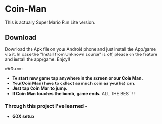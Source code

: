 # Coin-Man
This is actually Super Mario Run Lite version. 

## Download
Download the Apk file on your Android phone and just install the  App/game via it. In case the "Install from Unknown source" is off, please on the feature and install the app/game. Enjoy!!

##Rules:
* **To start new game tap anywhere in the screen or our Coin Man.**
* **You(Coin Man) have to collect as much coin as you(he) can.**
* **Just tap Coin Man to jump.**
* **If Coin Man touches the bomb, game ends.**
ALL THE BEST !!

### Through this project I've learned -
* **GDX setup**
